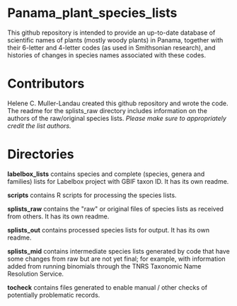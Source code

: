 # Panama_plant_species_lists

This github repository is intended to provide an up-to-date database of scientific names of plants (mostly woody plants) in Panama, 
together with their 6-letter and 4-letter codes (as used in Smithsonian research), and histories of changes in species names associated with these codes. 

# Contributors

Helene C. Muller-Landau created this github repository and wrote the code.  The readme for the splists_raw directory includes information on the authors of the raw/original species lists.  *Please make sure to appropriately credit the list authors.*   

# Directories

**labelbox_lists** contains species and complete (species, genera and families) lists for Labelbox project with GBIF taxon ID.  It has its own readme.

**scripts** contains R scripts for processing the species lists.

**splists_raw**  contains the "raw" or original files of species lists as received from others.  It has its own readme.  

**splists_out** contains processed species lists for output.  It has its own readme.  

**splists_mid**  contains intermediate species lists generated by code that have some changes from raw but are not yet final; for example, with information added from running binomials through the TNRS Taxonomic Name Resolution Service. 

**tocheck** contains files generated to enable manual / other checks of potentially problematic records.




